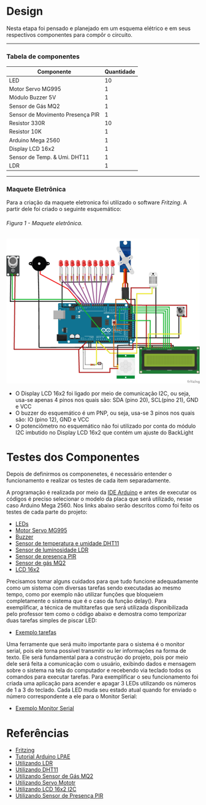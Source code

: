 # Design

Nesta etapa foi pensado e planejado em um esquema elétrico e em seus respectivos componentes para compôr o circuito.

---
### Tabela de componentes 

Componente   | Quantidade
--------- | ------
LED | 10
Motor Servo MG995| 1
Módulo Buzzer 5V | 1
Sensor de Gás MQ2 | 1
Sensor de Movimento Presença PIR | 1
Resistor 330R | 10
Resistor 10K | 1
Arduino Mega 2560 | 1
Display LCD 16x2 |   1
Sensor de Temp. & Umi. DHT11 |   1
LDR | 1

---
### Maquete Eletrônica

Para a criação da maquete eletronica foi utilizado o software *Fritzing*. A partir dele foi criado o seguinte esquemático:

###### Figura 1 - Maquete eletrônica.
![Maquete Eletrônica](./Figuras/esquemacktcasa.jpg)

* O Display LCD 16x2 foi ligado por meio de comunicação I2C, ou seja, usa-se apenas 4 pinos nos quais são: SDA (pino 20), SCL(pino 21), GND e VCC
* O buzzer do esquemático é um PNP, ou seja, usa-se 3 pinos nos quais são: IO (pino 12), GND e VCC
* O potenciômetro no esquemático não foi utilizado por conta do módulo I2C imbutido no Display LCD 16x2 que contém um ajuste do BackLight

# Testes dos Componentes

Depois de definirmos os componenetes, é necessário entender o funcionamento e realizar os testes de cada item separadamente. 

A programação é realizada por meio da [IDE Arduino](https://www.arduino.cc/en/software) e antes de executar os códigos é preciso selecionar o modelo da placa que será utilizado, nesse caso Arduino Mega 2560. Nos links abaixo serão descritos como foi feito os testes de cada parte do projeto:

* [LEDs](./Testes/LEDs.md)
* [Motor Servo MG995](./Testes/servo.md)
* [Buzzer](./Testes/buzzer.md)
* [Sensor de temperatura e umidade DHT11](./Testes/dht.md)
* [Sensor de luminosidade LDR](./Testes/ldr.md)
* [Sensor de presença PIR](./Testes/PIR.md)
* [Sensor de gás MQ2](./Testes/mq2.md)
* [LCD 16x2](./Testes/lcd.md)

Precisamos tomar alguns cuidados para que tudo funcione adequadamente como um sistema com diversas tarefas sendo executadas ao mesmo tempo, como por exemplo não utilizar funções que bloqueiem completamente o sistema que é o caso da função delay(). Para exemplificar, a técnica de multitarefas que será utilizada disponibilizada pelo professor tem como o código abaixo e demostra como temporizar duas tarefas simples de piscar LED:

* [Exemplo tarefas](./Testes/multitarefas.ino)

Uma ferramente que será muito importante para o sistema é o monitor serial, pois ele torna possível transmitir ou ler informações na forma de texto. Ele será fundamental para a construção do projeto, pois por meio dele será feita a comunicação com o usuário, exibindo dados e mensagem sobre o sistema na tela do computador e recebendo via teclado todos os comandos para executar tarefas. Para exemplificar o seu funcionamento foi criada uma aplicação para acender e apagar 3 LEDs utilizando os números de 1 a 3 do teclado. Cada LED muda seu estado atual quando for enviado o número correspondente a ele para o Monitor Serial:

* [Exemplo Monitor Serial](./Testes/monitorserial.ino)

# Referências

* [Fritzing](https://fritzing.org/)
* [Tutorial Arduino LPAE](https://github.com/LPAE/arduino_tutorial)
* [Utilizando LDR](https://www.filipeflop.com/universidade/kit-maker-arduino/projeto-10-sensor-de-luz-ambiente/)
* [Utilizando DHT11](https://www.filipeflop.com/produto/sensor-de-umidade-e-temperatura-dht11/) 
* [Utilizando Sensor de Gás MQ2](https://blogmasterwalkershop.com.br/arduino/como-usar-com-arduino-sensor-detector-de-gas-inflamavel-fumaca-mq-2)
* [Utilizando Servo Mototr](https://blogmasterwalkershop.com.br/arduino/como-usar-com-arduino-servo-motor-mg995)
* [Utilizando LCD 16x2 I2C](https://www.arduinoecia.com.br/modulo-i2c-display-16x2-arduino/) 
* [Utilizando Sensor de Presença PIR](https://www.filipeflop.com/blog/acendendo-uma-lampada-com-sensor-de-presenca/)
